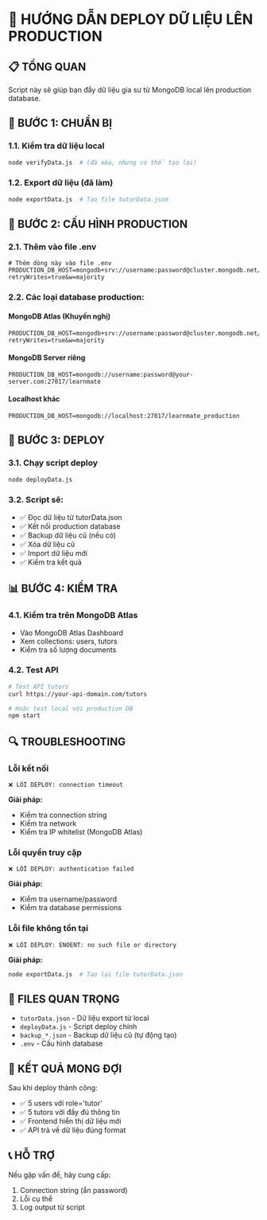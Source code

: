 # 🚀 HƯỚNG DẪN DEPLOY DỮ LIỆU LÊN PRODUCTION

## 📋 **TỔNG QUAN**
Script này sẽ giúp bạn đẩy dữ liệu gia sư từ MongoDB local lên production database.

## 🔧 **BƯỚC 1: CHUẨN BỊ**

### 1.1. Kiểm tra dữ liệu local
```bash
node verifyData.js  # (đã xóa, nhưng có thể tạo lại)
```

### 1.2. Export dữ liệu (đã làm)
```bash
node exportData.js  # Tạo file tutorData.json
```

## 🎯 **BƯỚC 2: CẤU HÌNH PRODUCTION**

### 2.1. Thêm vào file .env
```env
# Thêm dòng này vào file .env
PRODUCTION_DB_HOST=mongodb+srv://username:password@cluster.mongodb.net/learnmate?retryWrites=true&w=majority
```

### 2.2. Các loại database production:

#### **MongoDB Atlas (Khuyến nghị)**
```env
PRODUCTION_DB_HOST=mongodb+srv://username:password@cluster.mongodb.net/learnmate?retryWrites=true&w=majority
```

#### **MongoDB Server riêng**
```env
PRODUCTION_DB_HOST=mongodb://username:password@your-server.com:27017/learnmate
```

#### **Localhost khác**
```env
PRODUCTION_DB_HOST=mongodb://localhost:27017/learnmate_production
```

## 🚀 **BƯỚC 3: DEPLOY**

### 3.1. Chạy script deploy
```bash
node deployData.js
```

### 3.2. Script sẽ:
- ✅ Đọc dữ liệu từ tutorData.json
- ✅ Kết nối production database
- ✅ Backup dữ liệu cũ (nếu có)
- ✅ Xóa dữ liệu cũ
- ✅ Import dữ liệu mới
- ✅ Kiểm tra kết quả

## 📊 **BƯỚC 4: KIỂM TRA**

### 4.1. Kiểm tra trên MongoDB Atlas
- Vào MongoDB Atlas Dashboard
- Xem collections: users, tutors
- Kiểm tra số lượng documents

### 4.2. Test API
```bash
# Test API tutors
curl https://your-api-domain.com/tutors

# Hoặc test local với production DB
npm start
```

## 🔍 **TROUBLESHOOTING**

### Lỗi kết nối
```
❌ LỖI DEPLOY: connection timeout
```
**Giải pháp:**
- Kiểm tra connection string
- Kiểm tra network
- Kiểm tra IP whitelist (MongoDB Atlas)

### Lỗi quyền truy cập
```
❌ LỖI DEPLOY: authentication failed
```
**Giải pháp:**
- Kiểm tra username/password
- Kiểm tra database permissions

### Lỗi file không tồn tại
```
❌ LỖI DEPLOY: ENOENT: no such file or directory
```
**Giải pháp:**
```bash
node exportData.js  # Tạo lại file tutorData.json
```

## 📁 **FILES QUAN TRỌNG**

- `tutorData.json` - Dữ liệu export từ local
- `deployData.js` - Script deploy chính
- `backup_*.json` - Backup dữ liệu cũ (tự động tạo)
- `.env` - Cấu hình database

## 🎯 **KẾT QUẢ MONG ĐỢI**

Sau khi deploy thành công:
- ✅ 5 users với role='tutor'
- ✅ 5 tutors với đầy đủ thông tin
- ✅ Frontend hiển thị dữ liệu mới
- ✅ API trả về dữ liệu đúng format

## 📞 **HỖ TRỢ**

Nếu gặp vấn đề, hãy cung cấp:
1. Connection string (ẩn password)
2. Lỗi cụ thể
3. Log output từ script
